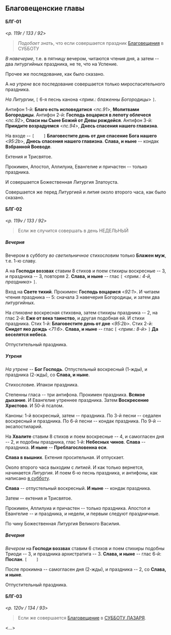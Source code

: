 
## Благовещенские главы  

#### БЛГ-01

<*p. 119r / 133 / 92*>

> *Подобает знать*, что если совершается праздник [Благовещения](03_25_MES.ru.md) 
> в СУББОТУ

*В навечерие*, т.е. в пятницу вечером, читаются чтения дня, а затем -- 
два литургийных праздника, не те, что на Успение. 

Прочее же последование, как было сказано. 

А *на утрене* все последование совершается только мироспасительного праздника. 

*На Литургии*, `[` 6-я песнь канона <*прим.: блаженны Богородицы*> `]`. 

Антифон 1-й: **Благо есть исповедатися** <*пс.91*>, **Молитвами Богородицы**.
Антифон 2-й: **Господь воцарися в лепоту облечеся** <*пс.92*>, **Спаси ны
Сыне Божий от Девы рождейся**.
Антифон 3-й: **Приидите возрадуемся** <*пс.94*>, **Днесь спасения нашего главизна**.

На входе -- `[    ]` **Благовестите день от дне спасение Бога нашего** <*95:2b*>,
**Днесь спасения нашего главизна**. **Слава, и ныне** -- кондак **Взбранной Воеводе**. 

Ектения и Трисвятое. 

Прокимен, Апостол, Аллилуиа, Евангелие и причастен -- только праздника. 

И совершается Божественная Литургия Златоуста. 

Совершается же перед Литургией и *лития* около второго часа, как было сказано. 

#### БЛГ-02

<*p. 119v / 133 / 92*>

> Если же случится совершать в день НЕДЕЛЬНЫЙ

##### Вечерня

Вечером в субботу *во светильничное* стихословим только **Блажен муж**, т.е. 1-ю славу. 

А на **Господи воззвах** ставим 8 стихов и поем стихиры воскресные -- 3, 
и праздника -- 3, повторяя 2. **Слава, и ныне** -- глас `[` <*прим.: 4-й, праздника*>  `]`. 

Вход на **Свете тихий**. Прокимен: **Господь воцарися** <*92:1*>. 
И читаем чтения праздника -- 5: сначала 3 навечерия Богородицы, и затем два литургийных. 

На *стиховне* воскресная стиховна, затем стихиры праздника -- 2, на глас 2-й:
**Еже от века таинство**, и другая подобная ей. И стихи праздника. 
Стих 1-й: **Благовестите день от дне** <*95:2b*>. 
Стих 2-й: **Снидет яко дождь** <*71:6*>.
**Слава, и ныне** -- глас `[` <*прим.: 8-й*> `]` **Да веселятся небеса**.

Отпустительный праздника. 

##### Утреня

*На утрене* -- **Бог Господь**. Отпустельный воскресный (1-жды), и праздника (2-жды), 
со **Слава, и ныне**. 

Стихословие. Ипакои праздника. 

Степенны гласа -- три антифона. 
Прокимен праздника. **Всякое дыхание**. И Евангелие утреннее праздника. 
Затем **Воскресение Христово**. И 50-й псалом. 

Каноны: 1-й воскресный, затем -- праздника. 
По 3-й песни -- седален воскресный и праздника. 
По 6-й песни -- кондак праздника. 
По 9-й -- эксапостиларий. 

На **Хвалите** ставим 8 стихов и поем воскресные -- 4, и самогласен дня -- 2, 
и подобны праздника, глас 1-й: **Небесных чинов**. 
**Слава** -- праздника. **И ныне** -- **Преблагословенна еси**. 

**Слава в вышних**. Ектения просительная. И отпускает. 

Около второго часа выходим с *литией*. И как только вернется, начинается *Литургия*. 
И поем 6-ю песнь праздника, и антифоны, как написано [в субботу](#блг-01). 

**Слава** -- отпустельный воскресный. **И ныне** -- кондак праздника. 

Затем -- ектения и Трисвятое. 

Прокимен, Аллилуиа и причастен -- только праздника. 
Апостол и Евангелие -- и праздника, и недели, и первым следуют праздничные.

По чину Божественная Литургия Великого Василия. 

##### Вечерня

*Вечером* на **Господи воззвах** ставим 6 стихов и поем стихиры подобны Триоди -- 3, 
и праздника архистратига -- 3. **Слава, и ныне** -- глас 6-й: **Послан**. `[    ]` 

После прокимна -- самогласен дня (2-жды), и праздника -- 2, со **Слава, и ныне**. 

Отпустительный праздника. 

#### БЛГ-03

<*p. 120v / 134 / 93*>

> Если же совершается [Благовещение](03_25_MES.ru.md) в [СУББОТУ ЛАЗАРЯ](../13_moving_cycle/A_17_MES_week6.md#Суббота).



<...>
